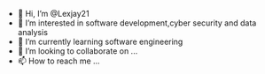 - 👋 Hi, I’m @Lexjay21
- 👀 I’m interested in software development,cyber security and data analysis
- 🌱 I’m currently learning software engineering
- 💞️ I’m looking to collaborate on ...
- 📫 How to reach me ...

<!---
Lexjay21/Lexjay21 is a ✨ special ✨ repository because its `README.md` (this file) appears on your GitHub profile.
You can click the Preview link to take a look at your changes.
--->
